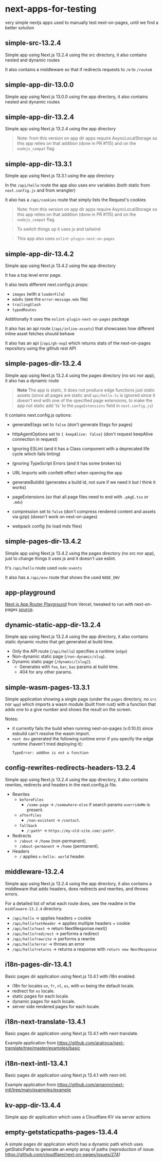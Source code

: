 # next-apps-for-testing

very simple nextjs apps used to manually test next-on-pages, until we find a better solution

## simple-src-13.2.4

Simple app using Next.js 13.2.4 using the src directory, it also contains nested and dynamic routes

It also contains a middleware so that if redirects requests to `/m` to `/routeA`

## simple-app-dir-13.0.0

Simple app using Next.js 13.0.0 using the app directory, it also contains nested and dynamic routes

## simple-app-dir-13.2.4

Simple app using Next.js 13.2.4 using the app directory

> Note: from this version on app dir apps require AsyncLocalStorage so this app relies on that addition (done in PR #115) and on the `nodejs_compat` flag

## simple-app-dir-13.3.1

Simple app using Next.js 13.3.1 using the app directory

In the `/api/hello` route the app also uses env variables (both static from `next.config.js` and from wrangler)

It also has a `/api/cookies` route that simply lists the Request's cookies

> Note: from this version on app dir apps require AsyncLocalStorage so this app relies on that addition (done in PR #115) and on the `nodejs_compat` flag

> To switch things up it uses js and tailwind

> This app also uses `eslint-plugin-next-on-pages`

## simple-app-dir-13.4.2

Simple app using Next.js 13.4.2 using the app directory

It has a top level error page.

It also tests different next.config.js props:
 - `images` (with a `loaderFile`)
 - `mdxRs` (see the `error-message.mdx` file)
 - `trailingSlash`
 - `typedRoutes`

Additionally it uses the `eslint-plugin-next-on-pages` package

It also has an api route (`/api/inline-assets`) that showcases how different inline asset fetches should behave

It also has an api (`/api/gh-nop`) which returns stats of the next-on-pages repository using the github rest API

## simple-pages-dir-13.2.4

Simple app using Next.js 13.2.4 using the pages directory (no src nor app), it also has a dynamic route

> **Note** The app is static, it does not produce edge functions just static assets (since all pages are static and `api/hello.ts` is ignored since it doesn't end with one of the specified page extensions, to make the app not static add 'ts' to the `pageExtensions` field in `next.config.js`)

It contains next.config.js options:

- generateEtags set to `false` (don't generate Etags for pages)

- httpAgentOptions set to `{ keepAlive: false}` (don't request keepAlive connection in request)

- Ignoring ESLint (and it has a Class component with a deprecated life cycle which fails linting)

- Ignoring TypeScript Errors (and it has some broken ts)

- URL Imports with confetti effect when opening the app

- generateBuildId (generates a build id, not sure if we need it but I think it works)

- pageExtensions (so that all page files need to end with `.pAgE.tsx` or `.mdx`)

- compression set to `false` (don't compress rendered content and assets via gzip) (doesn't work on next-on-pages)

- webpack config (to load mdx files)

## simple-pages-dir-13.4.2

Simple app using Next.js 13.4.2 using the pages directory (no src nor app), just to change things it uses js and it doesn't use eslint.

It's `/api/hello` route used `node:events`

It also has a `/api/env` route that shows the used `NODE_ENV`

## app-playground

[Next.js App Router Playground](https://github.com/vercel/app-playground) from Vercel, tweaked to run with next-on-pages [source](https://github.com/james-elicx/app-playground-edge).

## dynamic-static-app-dir-13.2.4

Simple app using Next.js 13.2.4 using the app directory, it also contains static dynamic routes that get generated at build time.

- Only the API route (`/api/hello`) specifies a runtime (`edge`)
- Non-dynamic static page (`/non-dynamic/slug`).
- Dynamic static page (`/dynamic/[slug]`).
  - Generates with `foo`, `bar`, `baz` params at build time.
  - 404 for any other params.

## simple-wasm-pages-13.3.1

Simple application showing a single page (under the `pages` directory, no `src` nor `app`) which imports a wasm module (built from rust) with a function that adds one to a give number and shows the result on the screen.

Notes:

- it currently fails the build when running next-on-pages (v.0.10.0) since esbuild can't resolve the wasm import.
- `next dev` generated the following runtime error if you specify the edge runtime (haven't tried deploying it):
  ```
  TypeError: addOne is not a function
  ```

## config-rewrites-redirects-headers-13.2.4

Simple app using Next.js 13.2.4 using the app directory, it also contains rewrites, redirects and headers in the next.config.js file.

- Rewrites
  - `beforeFiles`
    - `/some-page` -> `/somewhere-else` if search params `overrideMe` is present.
  - `afterFiles`
    - `/non-existent` -> `/contact`.
  - `fallback`
    - `/:path*` -> `https://my-old-site.com/:path*`.
- Redirects
  - `/about` -> `/home` (non-permanent).
  - `/about-permanent` -> `/home` (permanent).
- Headers
  - `/` applies `x-hello: world` header.

## middleware-13.2.4

Simple app using Next.js 13.2.4 using the app directory, it also contains a middleware that adds headers, does redirects and rewrites, and throws errors.

For a detailed list of what each route does, see the readme in the `middleware-13.2.4` directory.

- `/api/hello` -> applies headers + cookie
- `/api/hello?setHeader` -> applies multiple headers + cookie
- `/api/hello?next` -> return NextResponse.next()
- `/api/hello?redirect` -> performs a redirect
- `/api/hello?rewrite` -> performs a rewrite
- `/api/hello?error` -> throws an error
- `/api/hello?returns` -> returns a response with `return new NextResponse`

## i18n-pages-dir-13.4.1

Basic pages dir application using Next.js 13.4.1 with i18n enabled.

- i18n for locales `en`, `fr`, `nl`, `es`, with `en` being the default locale.
- redirect for `es` locale.
- static pages for each locale.
- dynamic pages for each locale.
- server side rendered pages for each locale.

## i18n-next-translate-13.4.1

Basic pages dir application using Next.js 13.4.1 with next-translate.

Example application from https://github.com/aralroca/next-translate/tree/master/examples/basic

## i18n-next-intl-13.4.1

Basic pages dir application using Next.js 13.4.1 with next-intl.

Example application from https://github.com/amannn/next-intl/tree/main/examples/example

## kv-app-dir-13.4.4

Simple app dir application which uses a Cloudflare KV via server actions

## empty-getstaticpaths-pages-13.4.4

A simple pages dir application which has a dynamic path which uses getStaticPaths to generate
an empty array of paths (reproduction of issue: https://github.com/cloudflare/next-on-pages/issues/274)
